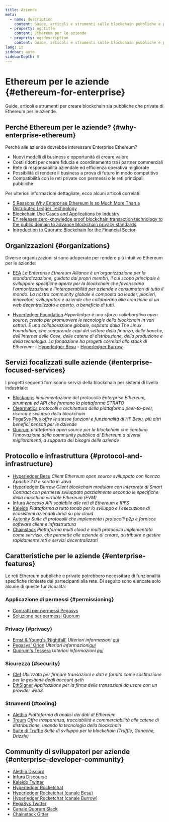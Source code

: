 ```yaml
---
title: Aziende
meta:
  - name: description
    content: Guide, articoli e strumenti sulle blockchain pubbliche e private di Ethereum per le aziende
  - property: og:title
    content: Ethereum per le aziende
  - property: og:description
    content: Guide, articoli e strumenti sulle blockchain pubbliche e private di Ethereum per le aziende
lang: it
sidebar: auto
sidebarDepth: 0
---
```


# Ethereum per le aziende {#ethereum-for-enterprise}

<div class="featured">Guide, articoli e strumenti per creare blockchain sia pubbliche che private di Ethereum per le aziende.</div>

## Perché Ethereum per le aziende? {#why-enterprise-ethereum}

Perché alle aziende dovrebbe interessare Enterprise Ethereum?

- Nuovi modelli di business e opportunità di creare valore
- Costi ridotti per creare fiducia e coordinamento tra i partner commerciali
- Rete di responsabilità aziendale ed efficienza operativa migliorate
- Possibilità di rendere il business a prova di futuro in modo competitivo
- Compatibilità con le reti private con permessi o le reti principali pubbliche

Per ulteriori informazioni dettagliate, ecco alcuni articoli correlati:

- [5 Reasons Why Enterprise Ethereum Is so Much More Than a Distributed Ledger Technology](https://media.consensys.net/5-reasons-why-enterprise-ethereum-is-so-much-more-than-a-distributed-ledger-technology-c9a89db82cb5)
- [Blockchain Use Cases and Applications by Industry](https://media.consensys.net/enterprise-ethereum-blockchain-use-cases-and-applications-by-industry-3914d1210049)
- [EY releases zero-knowledge proof blockchain transaction technology to the public domain to advance blockchain privacy standards](https://www.ey.com/en_gl/news/2019/04/ey-releases-zero-knowledge-proof-blockchain-transaction-technology-to-the-public-domain-to-advance-blockchain-privacy-standards)
- [Introduction to Quorum: Blockchain for the Financial Sector](https://medium.com/blockchain-at-berkeley/introduction-to-quorum-blockchain-for-the-financial-sector-58813f84e88c)

## Organizzazioni {#organizations}

Diverse organizzazioni si sono adoperate per rendere più intuitivo Ethereum per le aziende:

- [EEA](https://entethalliance.org/) _La Enterprise Ethereum Alliance è un'organizzazione per la standardizzazione, guidata dai propri membri, il cui scopo principale è sviluppare specifiche aperte per la blockchain che favoriscano l'armonizzazione e l'interoperabilità per aziende e consumatori di tutto il mondo. La nostra community globale è composta da leader, pionieri, innovatori, sviluppatori e aziende che collaborano alla creazione di un web decentralizzato e aperto, a beneficio di tutti._

- [Hyperledger Foundation](https://hyperledger.org) _Hyperledger è uno sforzo collaborativo open source, creato per promuovere le tecnologie della blockchain in vari settori. È una collaborazione globale, ospitata dalla The Linux Foundation, che comprende capi del settore della finanza, delle banche, dell'Internet delle Cose, delle catene di distribuzione, della produzione e della tecnologia._ _La fondazione ha progetti correlati allo stack di Ethereum:_ - [Hyperledger Besu](https://www.hyperledger.org/blog/2019/08/29/announcing-hyperledger-besu) - [Hyperledger Burrow](https://www.hyperledger.org/projects/hyperledger-burrow)

## Servizi focalizzati sulle aziende {#enterprise-focused-services}

I progetti seguenti forniscono servizi della blockchain per sistemi di livello industriale:

- [Blockapps](https://blockapps.net/) _implementazione del protocollo Enterprise Ethereum, strumenti ed API che formano la piattaforma STRATO_
- [Clearmatics](https://www.clearmatics.com/about) _protocolli e architettura della piattaforma peer-to-peer, ricerca e sviluppo della blockchain_
- [PegaSys Plus](https://pegasys.tech/enterprise/) _offre le stesse funzioni e funzionalità di HF Besu, più altri benefici pensati per le aziende_
- [Quorum](https://www.goquorum.com/) _piattaforma open source per la blockchain che combina l'innovazione della community pubblica di Ethereum a diversi miglioramenti, a supporto dei bisogni delle aziende_

## Protocollo e infrastruttura {#protocol-and-infrastructure}

- [Hyperledger Besu](https://www.hyperledger.org/projects/besu) _Client Ethereum open source sviluppato con licenza Apache 2.0 e scritto in Java_
- [Hyperledger Burrow](https://www.hyperledger.org/projects/hyperledger-burrow) _Client blockchain modulare con interprete di Smart Contract con permessi sviluppato parzialmente secondo le specifiche della macchina virtuale Ethereum (EVM)_
- [Infura](https://infura.io/) _Accesso API scalabile alle reti di Ethereum e IPFS_
- [Kaleido](https://kaleido.io/) _Piattaforma a tutto tondo per lo sviluppo e l'esecuzione di ecosistemi aziendali ibridi su più cloud_
- [Autonity](https://www.clearmatics.com/about/) _Suite di protocolli che implementa i protocolli p2p e fornisce software client e infrastruttura_
- [Chainstack](https://chainstack.com/) _Piattaforma multi cloud e multi protocollo implementata come servizio, che permette alle aziende di creare, distribuire e gestire rapidamente reti e servizi decentralizzati_

## Caratteristiche per le aziende {#enterprise-features}

Le reti Ethereum pubbliche e private potrebbero necessitare di funzionalità specifiche richieste dai partecipanti alla rete. Di seguito sono elencate solo alcune di queste funzionalità:

### Applicazione di permessi {#permissioning}

- [Contratti per permessi Pegasys](https://github.com/PegaSysEng/permissioning-smart-contracts)
- [Soluzione per permessi Quorum](https://github.com/jpmorganchase/quorum/wiki/Security)

### Privacy {#privacy}

- [Ernst & Young's ‘Nightfall'](https://github.com/EYBlockchain/nightfall) _Ulteriori informazioni [qui](https://bravenewcoin.com/insights/ernst-and-young-rolls-out-'nightfall-to-enable-private-transactions-on)_
- [Pegasys' Orion](https://docs.pantheon.pegasys.tech/en/stable/Concepts/Privacy/Privacy-Overview/) _Ulteriori informazioni[qui](https://pegasys.tech/privacy-in-pantheon-how-it-works-and-why-your-enterprise-should-care/)_
- [Quorum's Tessera](https://docs.goquorum.com/en/latest/Privacy/Tessera/Tessera/) _Ulteriori informazioni [qui](https://github.com/jpmorganchase/tessera/wiki/How-Tessera-works)_

### Sicurezza {#security}

- [Clef](https://geth.ethereum.org/clef/Overview) _Utilizzato per firmare transazioni e dati e fornito come sostituzione per la gestione degli account geth_
- [EthSigner](https://gitter.im/PegaSysEng/EthSigner) _Applicazione per la firma delle transazioni da usare con un provider web3_

### Strumenti {#tooling}

- [Alethio](https://aleth.io/) _Piattaforma di analisi dei dati di Ethereum_
- [Treum](https://treum.io/) _Offre trasparenza, tracciabilità e commerciabilità alle catene di distribuzione, usando la tecnologia della blockchain_
- [Suite di Truffle](https://trufflesuite.com) _Suite di sviluppo per la blockchain (Truffle, Ganache, Drizzle)_

## Community di sviluppatori per aziende {#enterprise-developer-community}

- [Alethio Discord](https://discord.gg/d2t8NuU)
- [Infura Discourse](https://community.infura.io/)
- [Kaleido Twitter](https://twitter.com/Kaleido_io)
- [Hyperledger Rocketchat](https://chat.hyperledger.org/)
- [Hyperledger Rocketchat (canale Besu)](https://chat.hyperledger.org/channel/besu)
- [Hyperledger Rocketchat (canale Burrow)](https://chat.hyperledger.org/channel/burrow)
- [PegaSys Twitter](https://twitter.com/Kaleido_io)
- [Canale Quorum Slack](http://bit.ly/quorum-slack)
- [Chainstack Gitter](https://gitter.im/chainstack/Lobby)
